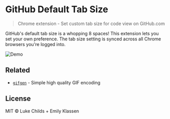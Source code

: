 # GitHub Default Tab Size

> Chrome extension - Set custom tab size for code view on GitHub.com

GitHub's default tab size is a whopping 8 spaces! This extension lets you set your own preference. The tab size setting is synced across all Chrome browsers you're logged into.

![Demo](https://i.imgur.com/Y3Rf9SF.gif)

## Related

- [`gifgen`](https://github.com/lukechilds/gifgen) - Simple high quality GIF encoding

## License

MIT © Luke Childs + Emily Klassen
